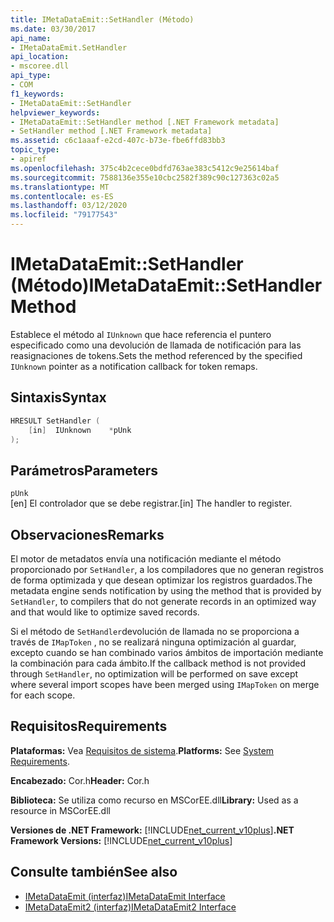 ```yaml
---
title: IMetaDataEmit::SetHandler (Método)
ms.date: 03/30/2017
api_name:
- IMetaDataEmit.SetHandler
api_location:
- mscoree.dll
api_type:
- COM
f1_keywords:
- IMetaDataEmit::SetHandler
helpviewer_keywords:
- IMetaDataEmit::SetHandler method [.NET Framework metadata]
- SetHandler method [.NET Framework metadata]
ms.assetid: c6c1aaaf-e2cd-407c-b73e-fbe6ffd83bb3
topic_type:
- apiref
ms.openlocfilehash: 375c4b2cece0bdfd763ae383c5412c9e25614baf
ms.sourcegitcommit: 7588136e355e10cbc2582f389c90c127363c02a5
ms.translationtype: MT
ms.contentlocale: es-ES
ms.lasthandoff: 03/12/2020
ms.locfileid: "79177543"
---
```

# <a name="imetadataemitsethandler-method"></a><span data-ttu-id="98882-102">IMetaDataEmit::SetHandler (Método)</span><span class="sxs-lookup"><span data-stu-id="98882-102">IMetaDataEmit::SetHandler Method</span></span>
<span data-ttu-id="98882-103">Establece el método al `IUnknown` que hace referencia el puntero especificado como una devolución de llamada de notificación para las reasignaciones de tokens.</span><span class="sxs-lookup"><span data-stu-id="98882-103">Sets the method referenced by the specified `IUnknown` pointer as a notification callback for token remaps.</span></span>  
  
## <a name="syntax"></a><span data-ttu-id="98882-104">Sintaxis</span><span class="sxs-lookup"><span data-stu-id="98882-104">Syntax</span></span>  
  
```cpp  
HRESULT SetHandler (
    [in]  IUnknown    *pUnk  
);  
```  
  
## <a name="parameters"></a><span data-ttu-id="98882-105">Parámetros</span><span class="sxs-lookup"><span data-stu-id="98882-105">Parameters</span></span>  
 `pUnk`  
 <span data-ttu-id="98882-106">[en] El controlador que se debe registrar.</span><span class="sxs-lookup"><span data-stu-id="98882-106">[in] The handler to register.</span></span>  
  
## <a name="remarks"></a><span data-ttu-id="98882-107">Observaciones</span><span class="sxs-lookup"><span data-stu-id="98882-107">Remarks</span></span>  
 <span data-ttu-id="98882-108">El motor de metadatos envía una notificación mediante el método proporcionado por `SetHandler`, a los compiladores que no generan registros de forma optimizada y que desean optimizar los registros guardados.</span><span class="sxs-lookup"><span data-stu-id="98882-108">The metadata engine sends notification by using the method that is provided by `SetHandler`, to compilers that do not generate records in an optimized way and that would like to optimize saved records.</span></span>  
  
 <span data-ttu-id="98882-109">Si el método de `SetHandler`devolución de llamada no se proporciona a través de `IMapToken` , no se realizará ninguna optimización al guardar, excepto cuando se han combinado varios ámbitos de importación mediante la combinación para cada ámbito.</span><span class="sxs-lookup"><span data-stu-id="98882-109">If the callback method is not provided through `SetHandler`, no optimization will be performed on save except where several import scopes have been merged using `IMapToken` on merge for each scope.</span></span>  
  
## <a name="requirements"></a><span data-ttu-id="98882-110">Requisitos</span><span class="sxs-lookup"><span data-stu-id="98882-110">Requirements</span></span>  
 <span data-ttu-id="98882-111">**Plataformas:** Vea [Requisitos de sistema](../../../../docs/framework/get-started/system-requirements.md).</span><span class="sxs-lookup"><span data-stu-id="98882-111">**Platforms:** See [System Requirements](../../../../docs/framework/get-started/system-requirements.md).</span></span>  
  
 <span data-ttu-id="98882-112">**Encabezado:** Cor.h</span><span class="sxs-lookup"><span data-stu-id="98882-112">**Header:** Cor.h</span></span>  
  
 <span data-ttu-id="98882-113">**Biblioteca:** Se utiliza como recurso en MSCorEE.dll</span><span class="sxs-lookup"><span data-stu-id="98882-113">**Library:** Used as a resource in MSCorEE.dll</span></span>  
  
 <span data-ttu-id="98882-114">**Versiones de .NET Framework:** [!INCLUDE[net_current_v10plus](../../../../includes/net-current-v10plus-md.md)]</span><span class="sxs-lookup"><span data-stu-id="98882-114">**.NET Framework Versions:** [!INCLUDE[net_current_v10plus](../../../../includes/net-current-v10plus-md.md)]</span></span>  
  
## <a name="see-also"></a><span data-ttu-id="98882-115">Consulte también</span><span class="sxs-lookup"><span data-stu-id="98882-115">See also</span></span>

- [<span data-ttu-id="98882-116">IMetaDataEmit (interfaz)</span><span class="sxs-lookup"><span data-stu-id="98882-116">IMetaDataEmit Interface</span></span>](../../../../docs/framework/unmanaged-api/metadata/imetadataemit-interface.md)
- [<span data-ttu-id="98882-117">IMetaDataEmit2 (interfaz)</span><span class="sxs-lookup"><span data-stu-id="98882-117">IMetaDataEmit2 Interface</span></span>](../../../../docs/framework/unmanaged-api/metadata/imetadataemit2-interface.md)
